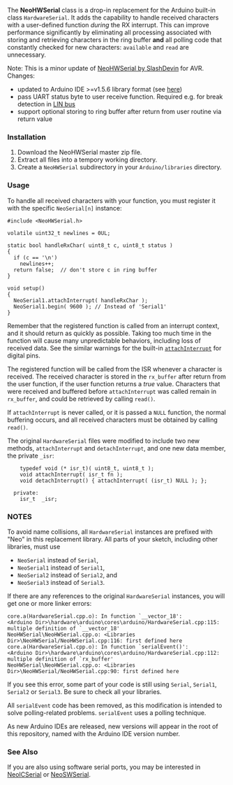 The **NeoHWSerial** class is a drop-in replacement for the Arduino built-in class `HardwareSerial`. It adds the capability to handle received characters with a user-defined function *during* the RX interrupt. This can improve performance significantly by eliminating all processing associated with storing and retrieving characters in the ring buffer **and** all polling code that constantly checked for new characters: `available` and `read` are unnecessary.

Note: This is a minor update of [NeoHWSerial by SlashDevin](https://github.com/SlashDevin/NeoHWSerial) for AVR. Changes:
  - updated to Arduino IDE >=v1.5.6 library format (see [here](https://arduino.github.io/arduino-cli/latest/library-specification/))
  - pass UART status byte to user receive function. Required e.g. for break detection in [LIN bus](https://en.wikipedia.org/wiki/Local_Interconnect_Network)
  - support optional storing to ring buffer after return from user routine via return value


### Installation

1. Download the NeoHWSerial master zip file.
2. Extract all files into a tempory working directory.
3. Create a `NeoHWSerial` subdirectory in your `Arduino/libraries` directory.

### Usage

To handle all received characters with your function, you must register it with the specific `NeoSerial[n]` instance:

    #include <NeoHWSerial.h>

    volatile uint32_t newlines = 0UL;

    static bool handleRxChar( uint8_t c, uint8_t status )
    {
      if (c == '\n')
        newlines++;
      return false;  // don't store c in ring buffer
    }

    void setup()
    {
      NeoSerial1.attachInterrupt( handleRxChar );
      NeoSerial1.begin( 9600 ); // Instead of 'Serial1'
    }

Remember that the registered function is called from an interrupt context, and it should return as quickly as possible.  Taking too much time in the function will cause many unpredictable behaviors, including loss of received data.  See the similar warnings for the built-in [`attachInterrupt`](https://www.arduino.cc/en/Reference/AttachInterrupt) for digital pins.

The registered function will be called from the ISR whenever a character is received.  The received character is stored in the `rx_buffer` after return from the user function, if the user function returns a _true_ value.  Characters that were received and buffered before `attachInterrupt` was called remain in `rx_buffer`, and could be retrieved by calling `read()`.

If `attachInterrupt` is never called, or it is passed a `NULL` function, the normal buffering occurs, and all received characters must be obtained by calling `read()`.

The original `HardwareSerial` files were modified to include two new methods, `attachInterrupt` and `detachInterrupt`, and one new data member, the private `_isr`:

```
    typedef void (* isr_t)( uint8_t, uint8_t );
    void attachInterrupt( isr_t fn );
    void detachInterrupt() { attachInterrupt( (isr_t) NULL ); };

  private:
    isr_t  _isr;
```

### NOTES

To avoid name collisions, all `HardwareSerial` instances are prefixed with "Neo" in this replacement library.  All parts of your sketch, including other libraries, must use

*  `NeoSerial` instead of `Serial`,
*  `NeoSerial1` instead of `Serial1`,
*  `NeoSerial2` instead of `Serial2`, and
*  `NeoSerial3` instead of `Serial3`.

If there are any references to the original `HardwareSerial` instances, you will get one or more linker errors:

    core.a(HardwareSerial.cpp.o): In function `__vector_18':
    <Arduino Dir>\hardware\arduino\cores\arduino/HardwareSerial.cpp:115: multiple definition of `__vector_18'
    NeoHWSerial\NeoHWSerial.cpp.o: <Libraries Dir>\NeoHWSerial/NeoHWSerial.cpp:116: first defined here
    core.a(HardwareSerial.cpp.o): In function `serialEvent()':
    <Arduino Dir>\hardware\arduino\cores\arduino/HardwareSerial.cpp:112: multiple definition of `rx_buffer'
    NeoHWSerial\NeoHWSerial.cpp.o: <Libraries Dir>\NeoHWSerial/NeoHWSerial.cpp:90: first defined here

If you see this error, some part of your code is still using `Serial`, `Serial1`, `Serial2` or `Serial3`.  Be sure to check all your libraries.

All `serialEvent` code has been removed, as this modification is intended to solve polling-related problems.  `serialEvent` uses a polling technique.

As new Arduino IDEs are released, new versions will appear in the root of this repository, named with the Arduino IDE version number.

### See Also

If you are also using software serial ports, you may be interested in [NeoICSerial](https://github.com/SlashDevin/NeoICSerial) or [NeoSWSerial](https://github.com/SlashDevin/NeoSWSerial).
